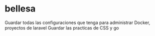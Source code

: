 # bellesa
Guardar todas las configuraciones que tenga para administrar Docker, proyectos de laravel
Guardar las practicas de CSS y go